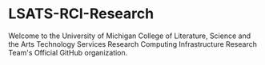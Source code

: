 # LSATS-RCI-Research

Welcome to the University of Michigan College of Literature, Science and the Arts Technology Services Research Computing Infrastructure Research Team's Official GitHub organization.
